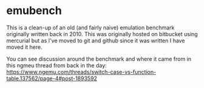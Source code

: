 # emubench 

This is a clean-up of an old (and fairly naive) emulation benchmark originally written back in 2010. This was originally hosted on bitbucket using mercurial but as I've moved to git and github since it was written I have moved it here.

You can see discussion around the benchmark and where it came from in this ngmeu thread from back in the day: https://www.ngemu.com/threads/switch-case-vs-function-table.137562/page-4#post-1893592
